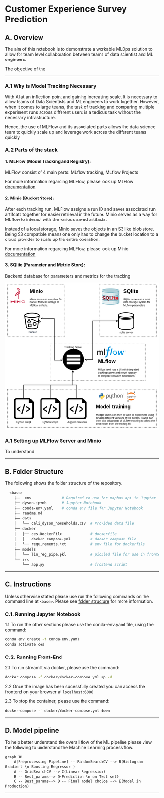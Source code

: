 # Customer Experience Survey Prediction

## **A. Overview**
The aim of this notebook is to demonstrate a workable MLOps solution to allow for team level collaboration between teams of data scientist and ML engineers.

The objective of the 

---
### **A.1 Why is Model Tracking Necessary**
With AI at an inflection point and gaining increasing scale. It is necessary to allow teams of Data Scientists and ML engineers to work together. However, when it comes to large teams, the task of tracking and comparing multiple experiment runs across different users is a tedious task without the necessary infrastructure.

Hence, the use of MLFlow and its associated parts allows the data science team to quickly scale up and leverage work across the different teams quickly.

### **A.2 Parts of the stack**

#### **1. MLFlow (Model Tracking and Registry):** 
MLFlow consist of 4 main parts: MLflow tracking, MLflow Projects


For more information regarding MLFlow, please look up MLFlow [documentation](https://mlflow.org/docs/latest/index.html)

#### **2. Minio (Bucket Store):**
After each tracking run, MLFlow assigns a run ID and saves associated run artifcats together for easier retrieval in the future. Minio serves as a way for MLflow to interact with the various saved artifacts.

Instead of a local storage, Minio saves the objects in an S3 like blob store. Being S3 compatible means one only has to change the bucket location to a cloud provider to scale up the entire operation.

For more information regarding MLFlow, please look up Minio [documentation](https://min.io/docs/minio/linux/index.html)

#### **3. SQlite (Parameter and Metric Store):**
Backend database for parameters and metrics for the tracking 



![](./assets/readme_assets/Minio_mlflow_sqlite.drawio.png)


### **A.1 Setting up MLFlow Server and Minio**

To understand 



---
## **B. Folder Structure**

The following shows the folder structure of the repository. 

```bash
  <base>
    ├── .env              # Required to use for mapbox api in Jupyter
    ├── dyson.ipynb       # Jupyter Notebook
    ├── conda-env.yaml    # conda env file for Jupyter Notebook
    ├── readme.md      
    ├── data
    │   └── cali_dyson_households.csv  # Provided data file
    ├── docker
    │   ├── ces.DockerFile             # dockerfile
    │   ├── docker-compose.yml         # docker-compose file
    │   └── requirements.txt           # env file for dockerfile
    ├── models
    │   └── lin_reg_pipe.pkl           # pickled file for use in frontend
    └── src
        └── app.py                     # frontend script
```
---
## **C. Instructions** 

Unless otherwise stated please use run the following commands on the command line at `<base>`. Please see [folder structure](#folder-structure) for more information.

### **C.1. Running Jupyter Notebook**
1.1 To run the other sections please use the conda-env.yaml file, using the command:
```bash
conda env create -f conda-env.yaml
conda activate ces
```

### **C.2. Running Front-End**
2.1 To run streamlit via docker, please use the command:
  ```bash
  docker compose -f docker/docker-compose.yml up -d
  ```

2.2 Once the image has been sucessfully created you can access the frontend on your browser at `localhost:6006`

2.3 To stop the container, please use the command:
  ```bash
  docker-compose -f docker/docker-compose.yml down 
  ```

---
## **D. Model pipeline**

To help better understand the overall flow of the ML pipeline please view the following to understand the Machine Learning process flow.

```mermaid
graph TD
    A[Preprocessing Pipeline] -- RandomSearchCV --> B(Histogram Gradient \n Boosting Regressor )
    A -- GridSearchCV --> C(Linear Regression)
    B -- Best_params--> D{Prediction \n on Test set}
    C -- Best_params--> D -- Final model choice --> E(Model in Production)
```

---
